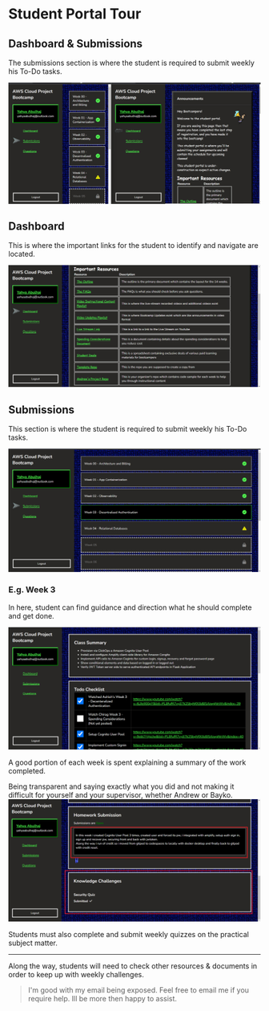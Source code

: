 # Student Portal Tour


## Dashboard & Submissions

The submissions section is where the student is required to submit weekly his To-Do tasks.

<img src="assets/Student-Portal/0 overvirew tasks and annoucncements.png">



## Dashboard 
This is where the important links for the student to identify and navigate are located.

<img src="assets/Student-Portal/1 important res section.png">


## Submissions
This section is where the student is required to submit weekly his To-Do tasks.

<img src="assets/Student-Portal/2 submissions.png">

### E.g. Week 3
In here, student can find guidance and direction what he should complete and get done.

<img src="assets/Student-Portal/3 sample for week 3.png">

A good portion of each week is spent explaining a summary of the work completed. 

Being transparent and saying exactly what you did and not making it difficult for yourself and your supervisor, whether Andrew or Bayko.
<img src="assets/Student-Portal/4 to do-s list and quizes section.png">

Students must also complete and submit weekly quizzes on the practical subject matter.


---

Along the way, students will need to check other resources & documents in order to keep up with weekly challenges.

> I'm good with my email being exposed. Feel free to email me if you require help. Ill be more then happy to assist.